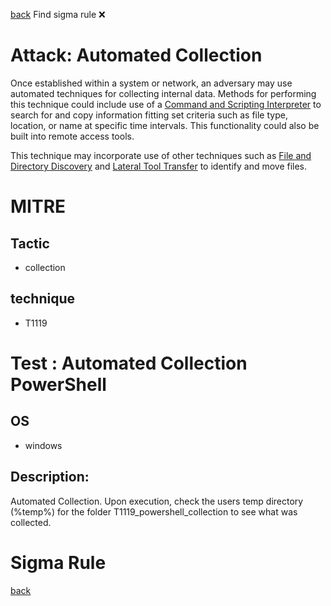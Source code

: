 
[back](../index.md)
Find sigma rule :x: 

# Attack: Automated Collection 

Once established within a system or network, an adversary may use automated techniques for collecting internal data. Methods for performing this technique could include use of a [Command and Scripting Interpreter](https://attack.mitre.org/techniques/T1059) to search for and copy information fitting set criteria such as file type, location, or name at specific time intervals. This functionality could also be built into remote access tools. 

This technique may incorporate use of other techniques such as [File and Directory Discovery](https://attack.mitre.org/techniques/T1083) and [Lateral Tool Transfer](https://attack.mitre.org/techniques/T1570) to identify and move files.

# MITRE
## Tactic
  - collection


## technique
  - T1119


# Test : Automated Collection PowerShell
## OS
  - windows


## Description:
Automated Collection. Upon execution, check the users temp directory (%temp%) for the folder T1119_powershell_collection
to see what was collected.


# Sigma Rule


[back](../index.md)
